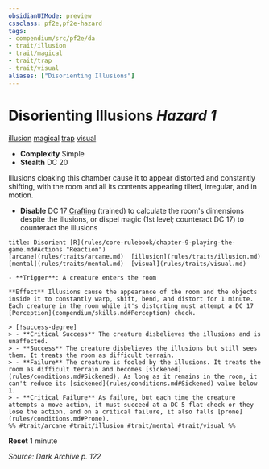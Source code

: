 ```yaml
---
obsidianUIMode: preview
cssclass: pf2e,pf2e-hazard
tags:
- compendium/src/pf2e/da
- trait/illusion
- trait/magical
- trait/trap
- trait/visual
aliases: ["Disorienting Illusions"]
---
```

# Disorienting Illusions *Hazard 1*  
[illusion](rules/traits/illusion.md)  [magical](rules/traits/magical.md)  [trap](rules/traits/trap.md)  [visual](rules/traits/visual.md)  

- **Complexity** Simple
- **Stealth** DC 20  

Illusions cloaking this chamber cause it to appear distorted and constantly shifting, with the room and all its contents appearing tilted, irregular, and in motion.

- **Disable** DC 17 [Crafting](compendium/skills.md#Crafting) (trained) to calculate the room's dimensions despite the illusions, or dispel magic (1st level; counteract DC 17) to counteract the illusions  
     
```ad-embed-ability
title: Disorient [R](rules/core-rulebook/chapter-9-playing-the-game.md#Actions "Reaction")
[arcane](rules/traits/arcane.md)  [illusion](rules/traits/illusion.md)  [mental](rules/traits/mental.md)  [visual](rules/traits/visual.md)  

- **Trigger**: A creature enters the room

**Effect** Illusions cause the appearance of the room and the objects inside it to constantly warp, shift, bend, and distort for 1 minute. Each creature in the room while it's distorting must attempt a DC 17 [Perception](compendium/skills.md#Perception) check.

> [!success-degree] 
> - **Critical Success** The creature disbelieves the illusions and is unaffected.
> - **Success** The creature disbelieves the illusions but still sees them. It treats the room as difficult terrain.
> - **Failure** The creature is fooled by the illusions. It treats the room as difficult terrain and becomes [sickened](rules/conditions.md#Sickened). As long as it remains in the room, it can't reduce its [sickened](rules/conditions.md#Sickened) value below 1.
> - **Critical Failure** As failure, but each time the creature attempts a move action, it must succeed at a DC 5 flat check or they lose the action, and on a critical failure, it also falls [prone](rules/conditions.md#Prone).  
%% #trait/arcane #trait/illusion #trait/mental #trait/visual %%
```

**Reset** 1 minute  

*Source: Dark Archive p. 122*